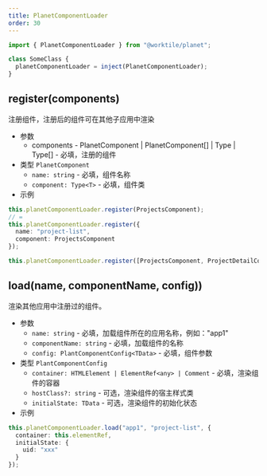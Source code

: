 ```yaml
---
title: PlanetComponentLoader
order: 30
---
```


```ts
import { PlanetComponentLoader } from "@worktile/planet";

class SomeClass {
  planetComponentLoader = inject(PlanetComponentLoader);
}
```

## register(components)
注册组件，注册后的组件可在其他子应用中渲染
- 参数
  - components - PlanetComponent | PlanetComponent[] | Type<T> | Type<T>[] - 必填，注册的组件
- 类型 `PlanetComponent`
  - `name: string` - 必填，组件名称
  - `component: Type<T>` - 必填，组件类
- 示例

```ts
this.planetComponentLoader.register(ProjectsComponent);
// =
this.planetComponentLoader.register({
  name: "project-list",
  component: ProjectsComponent
});

this.planetComponentLoader.register([ProjectsComponent, ProjectDetailComponent]);
```

## load(name, componentName, config))
渲染其他应用中注册过的组件。
- 参数
  - `name: string` - 必填，加载组件所在的应用名称，例如："app1"
  - `componentName: string` - 必填，加载组件的名称
  - `config: PlantComponentConfig<TData>` - 必填，组件参数
- 类型 `PlantComponentConfig`
  - `container: HTMLElement | ElementRef<any> | Comment` - 必填，渲染组件的容器
  - `hostClass?: string` - 可选，渲染组件的宿主样式类
  - `initialState: TData` - 可选，渲染组件的初始化状态
- 示例

```ts
this.planetComponentLoader.load("app1", "project-list", {
  container: this.elementRef,
  initialState: {
    uid: "xxx"
  }
});
```
